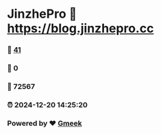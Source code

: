 # JinzhePro :link: https://blog.jinzhepro.cc 
### :page_facing_up: [41](https://blog.jinzhepro.cc/tag.html) 
### :speech_balloon: 0 
### :hibiscus: 72567 
### :alarm_clock: 2024-12-20 14:25:20 
### Powered by :heart: [Gmeek](https://github.com/Meekdai/Gmeek)
